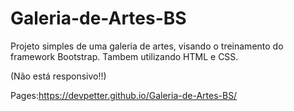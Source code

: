# Galeria-de-Artes-BS
Projeto simples de uma galeria de artes, visando o treinamento do framework Bootstrap. Tambem utilizando HTML e CSS.

(Não está responsivo!!)

Pages:https://devpetter.github.io/Galeria-de-Artes-BS/
